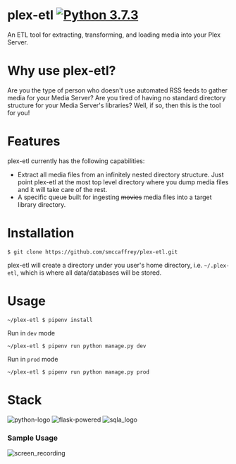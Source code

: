 # plex-etl [![Python 3.7.3](https://img.shields.io/badge/python-3.7-blue.svg)](https://www.python.org/downloads/release/python-370/)

An ETL tool for extracting, transforming, and loading media into your Plex Server.

# Why use plex-etl?
Are you the type of person who doesn't use automated RSS feeds to gather media for your Media Server? Are you tired of having no standard directory structure for your Media Server's libraries? Well, if so, then this is the tool for you!

# Features
plex-etl currently has the following capabilities:
* Extract all media files from an infinitely nested directory structure. Just point plex-etl at the most top level directory where you dump media files and it will take care of the rest.
* A specific queue built for ingesting ~~movies~~ media files into a target library directory.
# Installation
```shell script
$ git clone https://github.com/smccaffrey/plex-etl.git
```
plex-etl will create a directory under you user's home directory, i.e. `~/.plex-etl`, which is where all data/databases will be stored.
# Usage
```shell script
~/plex-etl $ pipenv install
```

Run in `dev` mode
```shell script
~/plex-etl $ pipenv run python manage.py dev
```

Run in `prod` mode
```shell script
~/plex-etl $ pipenv run python manage.py prod
```

# Stack
![python-logo](https://user-images.githubusercontent.com/11462398/76695212-b7bce380-6639-11ea-9fbc-abf17e40511c.png)
![flask-powered](https://user-images.githubusercontent.com/11462398/76695149-074edf80-6639-11ea-94b5-7076fe17c723.png)
![sqla_logo](https://user-images.githubusercontent.com/11462398/76695166-3f562280-6639-11ea-84a5-c6e72a1026ee.png)

### Sample Usage
![screen_recording](https://user-images.githubusercontent.com/11462398/76693060-6baf7600-661c-11ea-8e4d-1692a4bd1d5d.gif)

